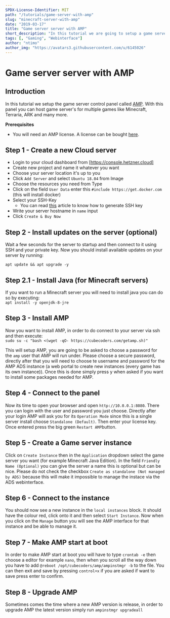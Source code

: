 ```yaml
---
SPDX-License-Identifier: MIT
path: "/tutorials/game-server-with-amp"
slug: "minecraft-server-with-amp"
date: "2019-03-17"
title: "Game server server with AMP"
short_description: "In this tutorial we are going to setup a game server server with AMP"
tags: [, "Gaming", "Webinterface"]
author: "ntimo"
author_img: "https://avatars3.githubusercontent.com/u/6145026"
---
```


# Game server server with AMP

## Introduction

In this tutorial we setup the game server control panel called [AMP](https://cubecoders.com/AMP). With this panel you can host game server's for multiple games like Minecraft, Terraria, ARK and many more. 

**Prerequisites**

* You will need an AMP license. A license can be bought [here](https://cubecoders.com/AMP).

## Step 1 - Create a new Cloud server

* Login to your cloud dashboard from [https://console.hetzner.cloud]
* Create new project and name it whatever you want
* Choose your server location it's up to you
* Click `Add Server` and select `Ubuntu 18.04` from Image
* Choose the resources you need from Type
* Click on the field `User Data` enter this `#include https://get.docker.com` (this will install docker)
* Select your SSH-Key 
    * You can read [this](https://help.github.com/en/enterprise/2.16/user/articles/generating-a-new-ssh-key-and-adding-it-to-the-ssh-agent) article to know how to generate SSH key
* Write your server hostname in `name` input
* Click `Create & Buy Now`

## Step 2 - Install updates on the server (optional)

Wait a few seconds for the server to startup and then connect to it using SSH and your private key.
Now you should install available updates on your server by running:  

`apt update && apt upgrade -y`  

## Step 2.1 - Install Java (for Minecraft servers)

If you want to run a Minecraft server you will need to install java you can do so by executing:  
`apt install -y openjdk-8-jre`

## Step 3 - Install AMP

Now you want to install AMP, in order to do connect to your server via ssh and then execute:  
`sudo su -c "bash <(wget -qO- https://cubecoders.com/getamp.sh)"`  

This will setup AMP, you are going to be asked to choose a password for the `amp` user that AMP will run under. Please choose a secure password, directly after that you will need to choose te username and password for the AMP ADS instance (a web portal to create new instances (every game has its own instance)). Once this is done simply press y when asked if you want to install some packages needed for AMP.

## Step 4 - Connect to the panel

Now its time to open your browser and open `http://10.0.0.1:8080`. There you can login with the user and password you just choose. Directly after your login AMP will ask you for its `Operation Mode` since this is a single server install choose `Standalone (Default)`. Then enter your license key. Once entered press the big green `Restart AMP`button.

## Step 5 - Create a Game server instance

Click on `Create Instance` then in the `Application` dropdown select the game server you want (for example Minecraft Java Edition). In the field `Friendly Name (Optional)` you can give the server a name this is optional but can be nice. Please do not check the checkbox `Create as standalone (Not managed by ADS)` because this will make it impossible to manage the instace via the ADS webinterface.

## Step 6 - Connect to the instance

You should now see a new instance in the `local instances` block. It should have the colour red, click onto it and then select `Start Instance`. Now when you click on the `Manage` button you will see the AMP interface for that instance and be able to manage it.

## Step 7 - Make AMP start at boot

In order to make AMP start at boot you will have to type `crontab -e` then choose a editor for example `nano`, then when you scroll all the way down you have to add `@reboot /opt/cubecoders/amp/ampinstmgr -b` to the file. You can then exit and save by pressing `control+x` if you are asked if want to save press enter to confirm.

## Step 8 - Upgrade AMP

Sometimes comes the time where a new AMP version is release, in order to upgrade AMP the latest version simply run `ampinstmgr upgradeall`
